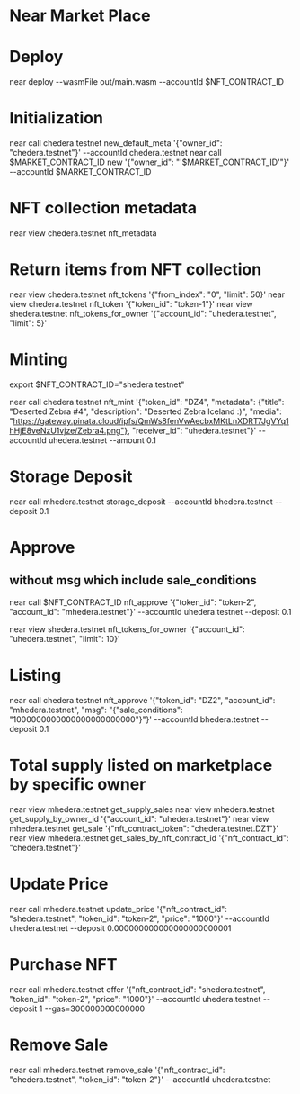 # Near Market Place

# Deploy
near deploy --wasmFile out/main.wasm --accountId $NFT_CONTRACT_ID
# Initialization
near call chedera.testnet new_default_meta '{"owner_id": "chedera.testnet"}' --accountId chedera.testnet
near call $MARKET_CONTRACT_ID new '{"owner_id": "'$MARKET_CONTRACT_ID'"}' --accountId $MARKET_CONTRACT_ID
# NFT collection metadata
near view chedera.testnet nft_metadata
# Return items from NFT collection
near view chedera.testnet nft_tokens '{"from_index": "0", "limit": 50}'
near view chedera.testnet nft_token '{"token_id": "token-1"}'
near view shedera.testnet nft_tokens_for_owner '{"account_id": "uhedera.testnet", "limit": 5}'

# Minting
export $NFT_CONTRACT_ID="shedera.testnet"

near call chedera.testnet nft_mint '{"token_id": "DZ4", "metadata": {"title": "Deserted Zebra #4", "description": "Deserted Zebra Iceland  :)", "media": "https://gateway.pinata.cloud/ipfs/QmWs8fenVwAecbxMKtLnXDRT7JgVYq1hHjE8veNzU1vjze/Zebra4.png"}, "receiver_id": "uhedera.testnet"}' --accountId uhedera.testnet --amount 0.1

# Storage Deposit
near call mhedera.testnet storage_deposit  --accountId bhedera.testnet --deposit 0.1
# Approve
## without msg which include sale_conditions
near call $NFT_CONTRACT_ID nft_approve '{"token_id": "token-2", "account_id": "mhedera.testnet"}' --accountId uhedera.testnet --deposit 0.1

near view shedera.testnet nft_tokens_for_owner '{"account_id": "uhedera.testnet", "limit": 10}'

# Listing
near call chedera.testnet nft_approve '{"token_id": "DZ2", "account_id": "mhedera.testnet", "msg": "{\"sale_conditions\": \"1000000000000000000000000\"}"}' --accountId bhedera.testnet --deposit 0.1

# Total supply listed on marketplace by specific owner
near view mhedera.testnet get_supply_sales
near view mhedera.testnet get_supply_by_owner_id '{"account_id": "uhedera.testnet"}'
near view mhedera.testnet get_sale '{"nft_contract_token": "chedera.testnet.DZ1"}'
near view mhedera.testnet get_sales_by_nft_contract_id '{"nft_contract_id": "chedera.testnet"}'
# Update Price
near call mhedera.testnet update_price '{"nft_contract_id": "shedera.testnet", "token_id": "token-2", "price": "1000"}' --accountId uhedera.testnet --deposit 0.000000000000000000000001

# Purchase NFT 
near call mhedera.testnet offer '{"nft_contract_id": "shedera.testnet", "token_id": "token-2", "price": "1000"}' --accountId uhedera.testnet --deposit 1 --gas=300000000000000

# Remove Sale
near call mhedera.testnet remove_sale  '{"nft_contract_id": "chedera.testnet", "token_id": "token-2"}' --accountId uhedera.testnet 
